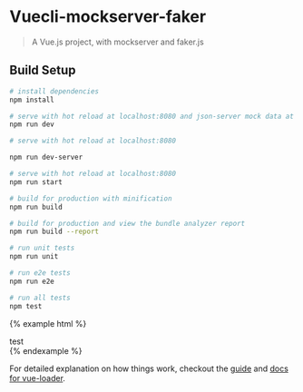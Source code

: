 # Vuecli-mockserver-faker

> A Vue.js project, with mockserver and faker.js

## Build Setup

``` bash
# install dependencies
npm install

# serve with hot reload at localhost:8080 and json-server mock data at localhost:3000
npm run dev

# serve with hot reload at localhost:8080

npm run dev-server

# serve with hot reload at localhost:8080
npm run start

# build for production with minification
npm run build

# build for production and view the bundle analyzer report
npm run build --report

# run unit tests
npm run unit

# run e2e tests
npm run e2e

# run all tests
npm test
```

{% example html %}
  <div>test<div/>
{% endexample %}

For detailed explanation on how things work, checkout the [guide](http://vuejs-templates.github.io/webpack/) and [docs for vue-loader](http://vuejs.github.io/vue-loader).
